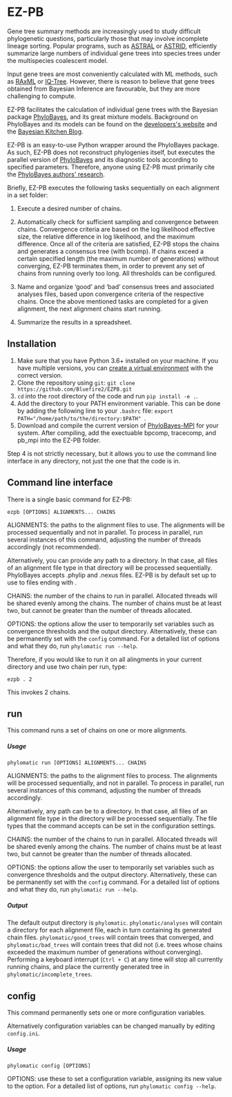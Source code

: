 # EZ-PB

Gene tree summary methods are increasingly used to study difficult phylogenetic questions, particularly those that may involve incomplete lineage sorting. Popular programs, such as [ASTRAL](https://github.com/smirarab/ASTRAL) or [ASTRID](https://github.com/pranjalv123/ASTRID), efficiently summarize large numbers of individual gene trees into species trees under the multispecies coalescent model. 

Input gene trees are most conveniently calculated with ML methods, such as [RAxML](https://github.com/stamatak/standard-RAxML) or [IQ-Tree](https://github.com/Cibiv/IQ-TREE). However, there is reason to believe that gene trees obtained from Bayesian Inference are favourable, but they are more challenging to compute.

EZ-PB facilitates the calculation of individual gene trees with the Bayesian package [PhyloBayes](https://github.com/bayesiancook/phylobayes), and its great mixture models. Background on PhyloBayes and its models can be found on the [developers's website](http://www.atgc-montpellier.fr/phylobayes/) and the [Bayesian Kitchen Blog](http://bayesiancook.blogspot.com/).

EZ-PB is an easy-to-use Python wrapper around the PhyloBayes package. As such, EZ-PB does not reconstruct phylogenies itself, but executes the parallel version of [PhyloBayes](https://github.com/bayesiancook/pbmpi) and its diagnostic tools according to specified parameters. Therefore, anyone using EZ-PB must primarily cite the [PhyloBayes authors' research](http://www.atgc-montpellier.fr/phylobayes/paper.php). 

Briefly, EZ-PB executes the following tasks sequentially on each alignment in a set folder: 
  
1. Execute a desired number of chains.
      
2. Automatically check for sufficient sampling and convergence between chains. Convergence criteria are based on the log likelihood effective size, the relative difference in log likelihood, and the maximum difference. Once all of the criteria are satisfied, EZ-PB stops the chains and generates a consensus tree (with bcomp). If chains exceed a certain specified length (the maximum number of generations) without converging, EZ-PB terminates them, in order to prevent any set of chains from running overly too long. All thresholds can be configured.
            
3. Name and organize ‘good’ and ‘bad’ consensus trees and associated analyses files, based upon convergence criteria of the respective chains. Once the above mentioned tasks are completed for a given alignment, the next alignment chains start running.
      
4. Summarize the results in a spreadsheet.

## Installation

1. Make sure that you have Python 3.6+ installed on your machine. If you have multiple versions, you can [create a virtual environment](https://conda.io/docs/user-guide/tasks/manage-environments.html#creating-an-environment-with-commands) with the correct version.
2. Clone the repository using `git`: `git clone https://github.com/Bluefire2/EZPB.git`
3. `cd` into the root directory of the code and run `pip install -e .`.
4. Add the directory to your PATH environment variable. This can be done by adding the following line to your `.bashrc` file: `export PATH="/home/path/to/the/directory:$PATH"
`.
5. Download and compile the current version of [PhyloBayes-MPI](https://github.com/bayesiancook/pbmpi) for your system. After compiling, add the exectuable bpcomp, tracecomp, and pb_mpi into the EZ-PB folder.

Step 4 is not strictly necessary, but it allows you to use the command line interface in any directory, not just the one that the code is in.

## Command line interface

There is a single basic command for EZ-PB:

`ezpb [OPTIONS] ALIGNMENTS... CHAINS`

ALIGNMENTS: the paths to the alignment files to use. The alignments will be processed sequentially and not in parallel. To process in parallel, run several instances of this command, adjusting the number of threads accordingly (not recommended).

Alternatively, you can provide any path to a directory. In that case, all files of an alignment file type in that directory will be processed sequentially. PhyloBayes accepts .phylip and .nexus files. EZ-PB is by default set up to use to files ending with .

CHAINS: the number of the chains to run in parallel. Allocated threads will be shared evenly among the chains. The number of chains must be at least two, but cannot be greater than the number of threads allocated.

OPTIONS: the options allow the user to temporarily set variables such as convergence thresholds and the output directory. Alternatively, these can be permanently set with the `config` command. For a detailed list of options and what they do, run `phylomatic run --help`.

Therefore, if you would like to run it on all alingments in your current directory and use two chain per run, type:

`ezpb . 2`

This invokes 2 chains.

## run
This command runs a set of chains on one or more alignments.

##### Usage
`phylomatic run [OPTIONS] ALIGNMENTS... CHAINS`



ALIGNMENTS: the paths to the alignment files to process. The alignments will be processed sequentially, and not in parallel. To process in parallel, run several instances of this command, adjusting the number of threads accordingly.

Alternatively, any path can be to a directory. In that case, all files of an alignment file type in the directory will be processed sequentially. The file types that the command accepts can be set in the configuration settings.

CHAINS: the number of the chains to run in parallel. Allocated threads will be shared evenly among the chains. The number of chains must be at least two, but cannot be greater than the number of threads allocated.

OPTIONS: the options allow the user to temporarily set variables such as convergence thresholds and the output directory. Alternatively, these can be permanently set with the `config` command. For a detailed list of options and what they do, run `phylomatic run --help`.

##### Output
The default output directory is `phylomatic`. `phylomatic/analyses` will contain a directory for each alignment file, each in turn containing its generated chain files. `phylomatic/good_trees` will contain trees that converged, and `phylomatic/bad_trees` will contain trees that did not (i.e. trees whose chains exceeded the maximum number of generations without converging). Performing a keyboard interrupt (`Ctrl + C`) at any time will stop all currently running chains, and place the currently generated tree in `phylomatic/incomplete_trees`.

## config
This command permanently sets one or more configuration variables.

Alternatively configuration variables can be changed manually by editing `config.ini`.

##### Usage
`phylomatic config [OPTIONS]`

OPTIONS: use these to set a configuration variable, assigning its new value to the option. For a detailed list of options, run `phylomatic config --help`.
